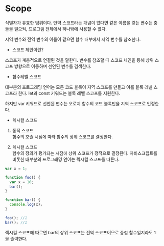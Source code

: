 # Scope

식별자가 유효한 범위이다. 만약 스코프라는 개념이 없다면 같은 이름을 갖는 변수는 충돌을 일으켜, 프로그램 전체에서 하나밖에 사용할 수 없다.

지역 변수와 전역 변수의 이름이 같으면 함수 내부에서 지역 변수를 참조한다.

- 스코프 체인이란?

스코프가 계층적으로 연결된 것을 말한다. 변수를 참조할 때 스코프 체인을 통해 상위 스코프 방향으로 이동하며 선언된 변수를 검색한다.

- 함수레벨 스코프

대부분의 프로그래밍 언어는 모든 코드 블록이 지역 스코프를 만들고 이를 블록 레벨 스코프라 한다. let과 const 키워드는 블록 레벨 스코프를 지원한다.

하지만 var 키워드로 선언된 변수는 오로지 함수의 코드 블록만을 지역 스코프로 인정한다.

- 렉시컬 스코프

1. 동적 스코프  
   함수의 호출 시점에 따라 함수의 상위 스코프를 결정한다.

2. 렉시컬 스코프  
   함수의 정의가 평가되는 시점에 상위 스코프가 정적으로 결정된다. 자바스크립트를 비롯한 대부분의 프로그래밍 언어는 렉시컬 스코프를 따른다.

```js
var x = 1;

function foo() {
  var x = 10;
  bar();
}

function bar() {
  console.log(x);
}

foo(); //1
bar(); //1
```

렉시컬 스코프에 따르면 bar의 상위 스코프는 전역 스코프이므로 중첩 함수일지라도 1을 출력한다.

